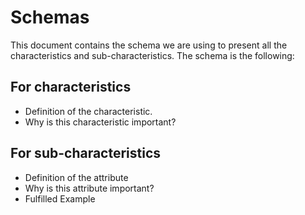 # Schemas

This document contains the schema we are using to present all the characteristics and sub-characteristics. The 
schema is the following:

## For characteristics
 - Definition of the characteristic.
 - Why is this characteristic important?  

## For sub-characteristics
 - Definition of the attribute
 - Why is this attribute important?
 - Fulfilled Example 
